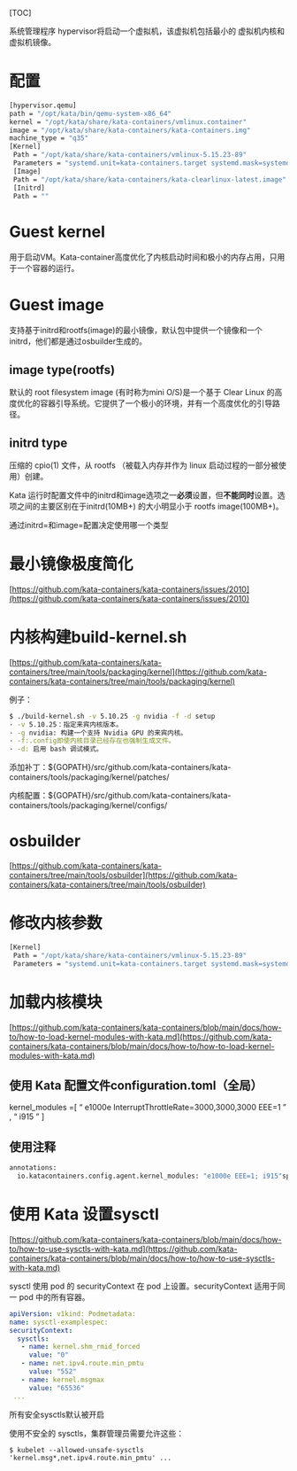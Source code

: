  [TOC]



系统管理程序 hypervisor将启动一个虚拟机，该虚拟机包括最小的 虚拟机内核和虚拟机镜像。
	
# 配置
```bash
[hypervisor.qemu]
path = "/opt/kata/bin/qemu-system-x86_64"
kernel = "/opt/kata/share/kata-containers/vmlinux.container"
image = "/opt/kata/share/kata-containers/kata-containers.img"
machine_type = "q35"
[Kernel]
 Path = "/opt/kata/share/kata-containers/vmlinux-5.15.23-89"
 Parameters = "systemd.unit=kata-containers.target systemd.mask=systemd-networkd.service systemd.mask=systemd-networkd.socket scsi_mod.scan=none agent.debug_console agent.debug_console_vport=1026"
 [Image]
 Path = "/opt/kata/share/kata-containers/kata-clearlinux-latest.image"
 [Initrd]
 Path = ""
```
 

# Guest kernel

用于启动VM。Kata-container高度优化了内核启动时间和极小的内存占用，只用于一个容器的运行。

# Guest image

支持基于initrd和rootfs(image)的最小镜像，默认包中提供一个镜像和一个initrd，他们都是通过osbuilder生成的。

## image type(rootfs)
默认的 root filesystem image (有时称为mini O/S)是一个基于 Clear Linux 的高度优化的容器引导系统。它提供了一个极小的环境，并有一个高度优化的引导路径。


## initrd type
压缩的 cpio(1) 文件，从 rootfs （被载入内存并作为 linux 启动过程的一部分被使用）创建。



Kata 运行时配置文件中的initrd和image选项之一**必须**设置，但**不能同时**设置。选项之间的主要区别在于initrd(10MB+) 的大小明显小于 rootfs image(100MB+)。

通过initrd=和image=配置决定使用哪一个类型

# 最小镜像极度简化

[https://github.com/kata-containers/kata-containers/issues/2010](https://github.com/kata-containers/kata-containers/issues/2010)



# 内核构建build-kernel.sh

[https://github.com/kata-containers/kata-containers/tree/main/tools/packaging/kernel](https://github.com/kata-containers/kata-containers/tree/main/tools/packaging/kernel)

例子：
```bash
$ ./build-kernel.sh -v 5.10.25 -g nvidia -f -d setup
· -v 5.10.25：指定来宾内核版本。
· -g nvidia: 构建一个支持 Nvidia GPU 的来宾内核。
· -f:.config即使内核目录已经存在也强制生成文件。
· -d: 启用 bash 调试模式。
```

添加补丁：${GOPATH}/src/github.com/kata-containers/kata-containers/tools/packaging/kernel/patches/

内核配置：${GOPATH}/src/github.com/kata-containers/kata-containers/tools/packaging/kernel/configs/

# osbuilder

[https://github.com/kata-containers/kata-containers/tree/main/tools/osbuilder](https://github.com/kata-containers/kata-containers/tree/main/tools/osbuilder)

# 修改内核参数
```bash
[Kernel]
 Path = "/opt/kata/share/kata-containers/vmlinux-5.15.23-89"
 Parameters = "systemd.unit=kata-containers.target systemd.mask=systemd-networkd.service systemd.mask=systemd-networkd.socket scsi_mod.scan=none agent.debug_console agent.debug_console_vport=1026"
 ```

# 加载内核模块

[https://github.com/kata-containers/kata-containers/blob/main/docs/how-to/how-to-load-kernel-modules-with-kata.md](https://github.com/kata-containers/kata-containers/blob/main/docs/how-to/how-to-load-kernel-modules-with-kata.md)

## 使用 Kata 配置文件configuration.toml（全局）

> 
kernel_modules =[ “ e1000e InterruptThrottleRate=3000,3000,3000 EEE=1 ” , “ i915 ” ]

## 使用注释

```bash
annotations:
  io.katacontainers.config.agent.kernel_modules: "e1000e EEE=1; i915"spec:
```

# 使用 Kata 设置sysctl
[https://github.com/kata-containers/kata-containers/blob/main/docs/how-to/how-to-use-sysctls-with-kata.md](https://github.com/kata-containers/kata-containers/blob/main/docs/how-to/how-to-use-sysctls-with-kata.md)

sysctl 使用 pod 的 securityContext 在 pod 上设置。securityContext 适用于同一 pod 中的所有容器。
```yaml
apiVersion: v1kind: Podmetadata:
name: sysctl-examplespec:
securityContext:
  sysctls:
   - name: kernel.shm_rmid_forced
     value: "0"
   - name: net.ipv4.route.min_pmtu
     value: "552"
   - name: kernel.msgmax
     value: "65536"
 ...
 ```

所有安全sysctls默认被开启

使用不安全的 sysctls，集群管理员需要允许这些：

```
$ kubelet --allowed-unsafe-sysctls 'kernel.msg*,net.ipv4.route.min_pmtu' ...
```
